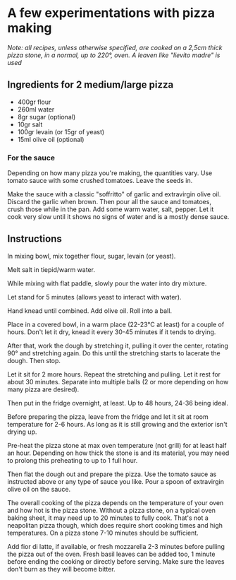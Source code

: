 # A few experimentations with pizza making

_Note: all recipes, unless otherwise specified, are cooked on a 2,5cm thick pizza stone, in a normal, up to 220°, oven. A leaven like "lievito madre" is used_

## Ingredients for 2 medium/large pizza

* 400gr flour
* 260ml water
* 8gr sugar (optional)
* 10gr salt
* 100gr levain (or 15gr of yeast)
* 15ml olive oil (optional)

### For the sauce

Depending on how many pizza you're making, the quantities vary. Use tomato sauce with some crushed tomatoes. Leave the seeds in.

Make the sauce with a classic "soffritto" of garlic and extravirgin olive oil. Discard the garlic when brown. Then pour all the sauce and tomatoes, crush those while in the pan. Add some warm water, salt, pepper. Let it cook very slow until it shows no signs of water and is a mostly dense sauce.

## Instructions

In mixing bowl, mix together flour, sugar, levain (or yeast).

Melt salt in tiepid/warm water.

While mixing with flat paddle, slowly pour the water into dry mixture.

Let stand for 5 minutes (allows yeast to interact with water).

Hand knead until combined. Add olive oil. Roll into a ball.

Place in a covered bowl, in a warm place (22-23°C at least) for a couple of hours. Don't let it dry, knead it every 30-45 minutes if it tends to drying.

After that, work the dough by stretching it, pulling it over the center, rotating 90° and stretching again. Do this until the stretching starts to lacerate the dough. Then stop.

Let it sit for 2 more hours. Repeat the stretching and pulling. Let it rest for about 30 minutes. Separate into multiple balls (2 or more depending on how many pizza are desired).

Then put in the fridge overnight, at least. Up to 48 hours, 24-36 being ideal.

Before preparing the pizza, leave from the fridge and let it sit at room temperature for 2-6 hours. As long as it is still growing and the exterior isn't drying up.

Pre-heat the pizza stone at max oven temperature (not grill) for at least half an hour. Depending on how thick the stone is and its material, you may need to prolong this preheating to up to 1 full hour.

Then flat the dough out and prepare the pizza. Use the tomato sauce as instructed above or any type of sauce you like. Pour a spoon of extravirgin olive oil on the sauce.

The overall cooking of the pizza depends on the temperature of your oven and how hot is the pizza stone. Without a pizza stone, on a typical oven baking sheet, it may need up to 20 minutes to fully cook. That's not a neapolitan pizza though, which does require short cooking times and high temperatures. On a pizza stone 7-10 minutes should be sufficient.

Add fior di latte, if available, or fresh mozzarella 2-3 minutes before pulling the pizza out of the oven. Fresh basil leaves can be added too, 1 minute before ending the cooking or directly before serving. Make sure the leaves don't burn as they will become bitter.
